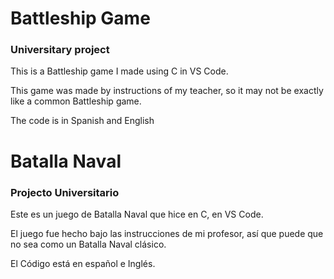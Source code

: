 # Battleship Game
### Universitary project

This is a Battleship game I made using C in VS Code.

This game was made by instructions  of my teacher, so it may not be exactly like a common Battleship game.

The code is in Spanish and English

# Batalla Naval
### Projecto Universitario

Este es un juego de Batalla Naval que hice en C, en VS Code.

El juego fue hecho bajo las instrucciones de mi profesor, así que puede que no sea como un Batalla Naval clásico.

El Código está en español e Inglés.

